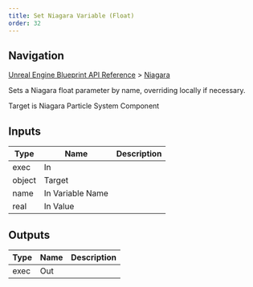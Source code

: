 ```yaml
---
title: Set Niagara Variable (Float)
order: 32
---
```

## Navigation

[Unreal Engine Blueprint API Reference](https://dev.epicgames.com/documentation/en-us/unreal-engine/BlueprintAPI) > [Niagara](https://dev.epicgames.com/documentation/en-us/unreal-engine/BlueprintAPI/Niagara)

Sets a Niagara float parameter by name, overriding locally if necessary.

Target is Niagara Particle System Component

## Inputs

| Type | Name | Description |
| --- | --- | --- |
| exec | In |  |
| object | Target |  |
| name | In Variable Name |  |
| real | In Value |  |

## Outputs

| Type | Name | Description |
| --- | --- | --- |
| exec | Out |  |
